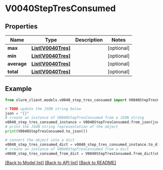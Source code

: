 # V0040StepTresConsumed


## Properties

Name | Type | Description | Notes
------------ | ------------- | ------------- | -------------
**max** | [**List[V0040Tres]**](V0040Tres.md) |  | [optional] 
**min** | [**List[V0040Tres]**](V0040Tres.md) |  | [optional] 
**average** | [**List[V0040Tres]**](V0040Tres.md) |  | [optional] 
**total** | [**List[V0040Tres]**](V0040Tres.md) |  | [optional] 

## Example

```python
from slurm_client.models.v0040_step_tres_consumed import V0040StepTresConsumed

# TODO update the JSON string below
json = "{}"
# create an instance of V0040StepTresConsumed from a JSON string
v0040_step_tres_consumed_instance = V0040StepTresConsumed.from_json(json)
# print the JSON string representation of the object
print(V0040StepTresConsumed.to_json())

# convert the object into a dict
v0040_step_tres_consumed_dict = v0040_step_tres_consumed_instance.to_dict()
# create an instance of V0040StepTresConsumed from a dict
v0040_step_tres_consumed_from_dict = V0040StepTresConsumed.from_dict(v0040_step_tres_consumed_dict)
```
[[Back to Model list]](../README.md#documentation-for-models) [[Back to API list]](../README.md#documentation-for-api-endpoints) [[Back to README]](../README.md)


